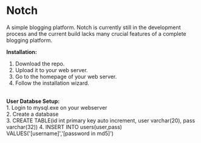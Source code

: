 Notch
=====

A simple blogging platform. Notch is currently still in the development process and the current build lacks many crucial features of a complete blogging platform.

<b>Installation:</b><br>
1. Download the repo.<br>
2. Upload it to your web server.<br>
3. Go to the homepage of your web server.<br>
4. Follow the installation wizard.<br>
<br>
<b>User Databse Setup:</b><br>
1. Login to mysql.exe on your webserver<br>
2. Create a database<br>
3. CREATE TABLE(id int primary key auto increment, user varchar(20), pass varchar(32))
4. INSERT INTO users(user,pass) VALUES('[username]','[password in md5]')<br>
